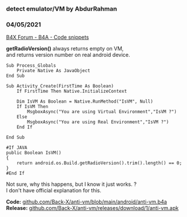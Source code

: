 ### detect emulator/VM by AbdurRahman
### 04/05/2021
[B4X Forum - B4A - Code snippets](https://www.b4x.com/android/forum/threads/129393/)

**getRadioVersion()** always returns empty on VM,  
and returns version number on real android device.  

```B4X
Sub Process_Globals  
    Private Native As JavaObject  
End Sub  
  
Sub Activity_Create(FirstTime As Boolean)  
    If FirstTime Then Native.InitializeContext  
  
    Dim IsVM As Boolean = Native.RunMethod("IsVM", Null)  
    If IsVM Then  
        MsgboxAsync("You are using Virtual Environment","IsVM ?")  
    Else  
        MsgboxAsync("You are using Real Environment","IsVM ?")  
    End If  
      
End Sub  
  
#If JAVA  
public Boolean IsVM()  
{  
    return android.os.Build.getRadioVersion().trim().length() == 0;  
}  
#End If
```

  
Not sure, why this happens, but I know it just works. ?  
I don't have official explanation for this.  
  
**Code:** [github.com/Back-X/anti-vm/blob/main/android/anti-vm.b4a](http://github.com/Back-X/anti-vm/blob/main/android/anti-vm.b4a)  
**Release:** [github.com/Back-X/anti-vm/releases/download/1/anti-vm.apk](http://github.com/Back-X/anti-vm/releases/download/1/anti-vm.apk)